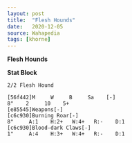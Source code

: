 ```yaml
---
layout: post
title:  "Flesh Hounds"
date:   2020-12-05
source: Wahapedia
tags: [khorne]
---
```


**Flesh Hounds**

**Stat Block**
```
2/2 Flesh Hound
```

```
[56f442]M     W     B     Sa    [-]
8"    2     10    5+    
[e85545]Weapons[-]
[c6c930]Burning Roar[-]
8"     A:1    H:2+   W:4+   R:-    D:1   
[c6c930]Blood-dark Claws[-]
1"     A:4    H:3+   W:4+   R:-    D:1   
```


